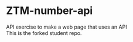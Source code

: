 # ZTM-number-api
API exercise to make a web page that uses an API<br>
This is the forked student repo.
